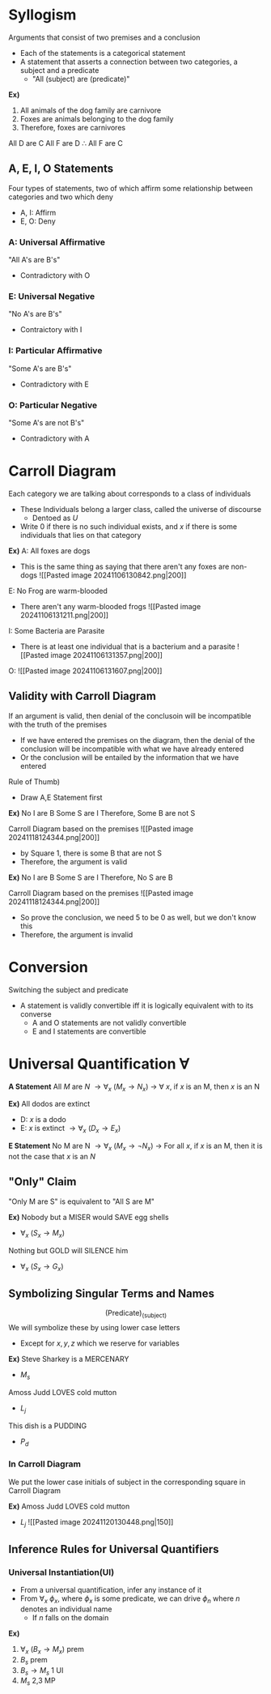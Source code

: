 # Syllogism
Arguments that consist of two premises and a conclusion
- Each of the statements is a categorical statement
- A statement that asserts a connection between two categories, a subject and a predicate
	- "All (subject) are (predicate)"

**Ex)**
1. All animals of the dog family are carnivore
2. Foxes are animals belonging to the dog family
3. Therefore, foxes are carnivores

All D are C
All F are D
$\therefore$ All F are C

## A, E, I, O Statements
Four types of statements, two of which affirm some relationship between categories and two which deny
- A, I: Affirm
- E, O: Deny

### A: Universal Affirmative
"All A's are B's"
- Contradictory with O

### E: Universal Negative
"No A's are B's"
- Contraictory with I

### I: Particular Affirmative
"Some A's are B's"
- Contradictory with E

### O: Particular Negative
"Some A's are not B's"
- Contradictory with A

# Carroll Diagram
Each category we are talking about corresponds to a class of individuals
- These Individuals belong a larger class, called the universe of discourse
	- Dentoed as $U$
- Write 0 if there is no such individual exists, and $x$ if there is some individuals that lies on that category


**Ex)** 
A: All foxes are dogs
- This is the same thing as saying that there aren't any foxes are non-dogs
![[Pasted image 20241106130842.png|200]]

E: No Frog are warm-blooded
- There aren't any warm-blooded frogs
![[Pasted image 20241106131211.png|200]]

I: Some Bacteria are Parasite
- There is at least one individual that is a bacterium and a parasite
![[Pasted image 20241106131357.png|200]]

O: 
![[Pasted image 20241106131607.png|200]]

## Validity with Carroll Diagram
If an argument is valid, then denial of the conclusoin will be incompatible with the truth of the premises
- If we have entered the premises on the diagram, then the denial of the conclusion will be incompatible with what we have already entered
- Or the conclusion will be entailed by the information that we have entered

Rule of Thumb)
- Draw A,E Statement first

**Ex)**
No I are B
Some S are I
Therefore, Some B are not S

Carroll Diagram based on the premises
![[Pasted image 20241118124344.png|200]]
- by Square 1, there is some B that are not S
- Therefore, the argument is valid

**Ex)**
No I are B
Some S are I
Therefore, No S are B

Carroll Diagram based on the premises
![[Pasted image 20241118124344.png|200]]
- So prove the conclusion, we need 5 to be 0 as well, but we don't know this
- Therefore, the argument is invalid
# Conversion
Switching the subject and predicate
- A statement is validly convertible iff it is logically equivalent with to its converse
	- A and O statements are not validly convertible
	- E and I statements are convertible

# Universal Quantification $\forall \text{ }$
**A Statement**
All $M$ are $N$
$\to \forall_{x} \text{ }(M_{x}\to N_{x})$
$\to$ $\forall \text{ }x$, if $x$ is an M, then $x$ is an N

**Ex)**
All dodos are extinct
- D: $x$ is a dodo
- E: $x$ is extinct
$\to \forall_{x} \text{ }(D_{x}\to E_{x})$

**E Statement**
No M are N
$\to \forall_{x} \text{ }(M_{x}\to \neg N_{x})$
$\to$ For all $x$, if $x$ is an M, then it is not the case that $x$ is an $N$

## "Only" Claim
"Only M are S" is equivalent to "All S are M"

**Ex)**
Nobody but a MISER would SAVE egg shells
- $\forall_{x} \text{ }(S_{x}\to M_{x})$

Nothing but GOLD will SILENCE him
- $\forall_{x} \text{ }(S_{x}\to G_{x})$

## Symbolizing Singular Terms and Names
$$\text{(Predicate)}_{\text{(subject)}}$$
We will symbolize these by using lower case letters
- Except for $x,y,z$ which we reserve for variables

**Ex)**
Steve Sharkey is a MERCENARY
- $M_{s}$

Amoss Judd LOVES cold mutton
- $L_{j}$

This dish is a PUDDING
- $P_{d}$

### In Carroll Diagram
We put the lower case initials of subject in the corresponding square in Carroll Diagram

**Ex)**
Amoss Judd LOVES cold mutton
- $L_{j}$
![[Pasted image 20241120130448.png|150]]

## Inference Rules for Universal Quantifiers
### Universal Instantiation(UI)
- From a universal quantification, infer any instance of it
- From $\forall_{x} \text{ }\phi_{x}$, where $\phi_{x}$ is some predicate, we can drive $\phi_{n}$ where $n$ denotes an individual name
	- If $n$ falls on the domain

**Ex)**
1. $\forall_{x} \text{ }(B_{x}\to M_{x})$   prem
2. $B_{s}$                      prem 
3. $B_{s}\to M_{s}$           1 UI
4. $M_{s}$                     2,3 MP

